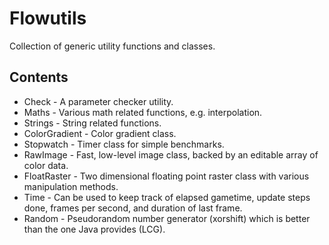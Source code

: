 Flowutils
=========

Collection of generic utility functions and classes.

Contents
--------

* Check         - A parameter checker utility.
* Maths         - Various math related functions, e.g. interpolation.
* Strings       - String related functions.
* ColorGradient - Color gradient class.
* Stopwatch     - Timer class for simple benchmarks.
* RawImage      - Fast, low-level image class, backed by an editable array of color data.
* FloatRaster   - Two dimensional floating point raster class with various manipulation methods.
* Time          - Can be used to keep track of elapsed gametime, update steps done, frames per second, and duration of last frame.
* Random        - Pseudorandom number generator (xorshift) which is better than the one Java provides (LCG).

